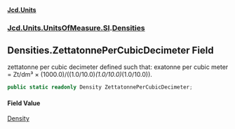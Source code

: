 #### [Jcd.Units](index.md 'index')
### [Jcd.Units.UnitsOfMeasure.SI](Jcd.Units.UnitsOfMeasure.SI.md 'Jcd.Units.UnitsOfMeasure.SI').[Densities](Densities.md 'Jcd.Units.UnitsOfMeasure.SI.Densities')

## Densities.ZettatonnePerCubicDecimeter Field

zettatonne per cubic decimeter defined such that: exatonne per cubic meter = Zt/dm³ ×
(1000.0)/((1.0/10.0)*(1.0/10.0)*(1.0/10.0)).

```csharp
public static readonly Density ZettatonnePerCubicDecimeter;
```

#### Field Value
[Density](Density.md 'Jcd.Units.UnitTypes.Density')